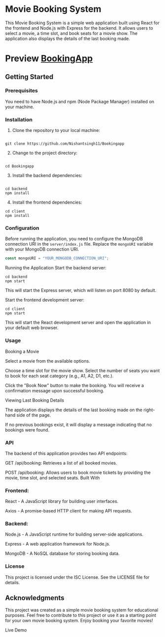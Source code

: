 # Movie Booking System

This Movie Booking System is a simple web application built using React for the frontend and Node.js with Express for the backend. It allows users to select a movie, a time slot, and book seats for a movie show. The application also displays the details of the last booking made.

# Preview  [BookingApp](https://65053937ba445e626d3ccc0c--magnificent-lily-dd274b.netlify.app/)
## Getting Started

### Prerequisites

You need to have Node.js and npm (Node Package Manager) installed on your machine.

### Installation

1. Clone the repository to your local machine:
```shell

git clone https://github.com/Nishantsingh11/Bookingapp
```


2. Change to the project directory:
```shell

cd Bookingapp
```


3. Install the backend dependencies:
```shell

cd backend
npm install
```



4. Install the frontend dependencies:

```shell
cd client
npm install
```



### Configuration

Before running the application, you need to configure the MongoDB connection URI in the `server/index.js` file. Replace the `mongoURI` variable with your MongoDB connection URI.

```javascript
const mongoURI = "YOUR_MONGODB_CONNECTION_URI";
```
Running the Application
Start the backend server:

```shell
cd backend
npm start
```
This will start the Express server, which will listen on port 8080 by default.

Start the frontend development server:

```shell
cd client
npm start
```
This will start the React development server and open the application in your default web browser.

### Usage
Booking a Movie

Select a movie from the available options.

Choose a time slot for the movie show.
Select the number of seats you want to book for each seat category (e.g., A1, A2, D1, etc.).

Click the "Book Now" button to make the booking. You will receive a confirmation message upon successful booking.

Viewing Last Booking Details

The application displays the details of the last booking made on the right-hand side of the page.

If no previous bookings exist, it will display a message indicating that no bookings were found.

### API
The backend of this application provides two API endpoints:

GET /api/booking: Retrieves a list of all booked movies.

POST /api/booking: Allows users to book movie tickets by providing the movie, time slot, and selected seats.
Built With
### Frontend:

React - A JavaScript library for building user interfaces.

Axios - A promise-based HTTP client for making API requests.
### Backend:

Node.js - A JavaScript runtime for building server-side applications.

Express - A web application framework for Node.js.

MongoDB - A NoSQL database for storing booking data.

### License
This project is licensed under the ISC License. See the LICENSE file for details.

## Acknowledgments
This project was created as a simple movie booking system for educational purposes.
Feel free to contribute to this project or use it as a starting point for your own movie booking system. Enjoy booking your favorite movies!

Live Demo
